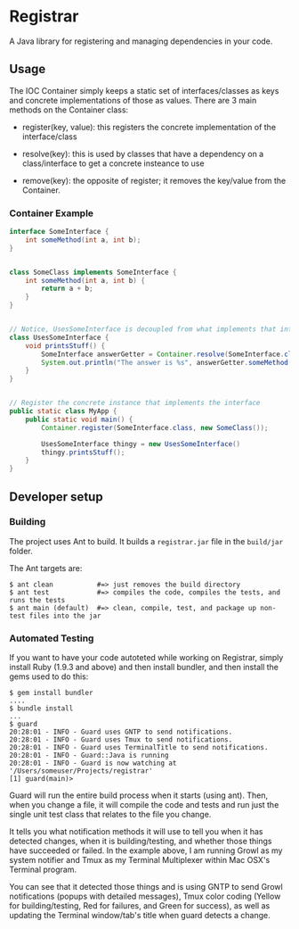 # Registrar

A Java library for registering and managing dependencies in your code.


## Usage

The IOC Container simply keeps a static set of interfaces/classes as keys and
concrete implementations of those as values.  There are 3 main methods on the
Container class:

* register(key, value): this registers the concrete implementation of the interface/class

* resolve(key): this is used by classes that have a dependency on a class/interface to get a concrete insteance to use

* remove(key): the opposite of register; it removes the key/value from the Container.


### Container Example

```java
interface SomeInterface {
    int someMethod(int a, int b);
}


class SomeClass implements SomeInterface {
    int someMethod(int a, int b) {
        return a + b;
    }
}


// Notice, UsesSomeInterface is decoupled from what implements that interface
class UsesSomeInterface {
    void printsStuff() {
        SomeInterface answerGetter = Container.resolve(SomeInterface.class);
        System.out.println("The answer is %s", answerGetter.someMethod(2, 3));
    }
}


// Register the concrete instance that implements the interface
public static class MyApp {
    public static void main() {
        Container.register(SomeInterface.class, new SomeClass());

        UsesSomeInterface thingy = new UsesSomeInterface()
        thingy.printsStuff();
    }
}
```

## Developer setup

### Building

The project uses Ant to build.  It builds a ``` registrar.jar ``` file in the
``` build/jar ``` folder.

The Ant targets are:
```
$ ant clean           #=> just removes the build directory
$ ant test            #=> compiles the code, compiles the tests, and runs the tests
$ ant main (default)  #=> clean, compile, test, and package up non-test files into the jar
```

### Automated Testing

If you want to have your code autoteted while working on Registrar, simply
install Ruby (1.9.3 and above) and then install bundler, and then install
the gems used to do this:

```shell
$ gem install bundler
....
$ bundle install
...
$ guard
20:28:01 - INFO - Guard uses GNTP to send notifications.
20:28:01 - INFO - Guard uses Tmux to send notifications.
20:28:01 - INFO - Guard uses TerminalTitle to send notifications.
20:28:01 - INFO - Guard::Java is running
20:28:01 - INFO - Guard is now watching at '/Users/someuser/Projects/registrar'
[1] guard(main)>
```

Guard will run the entire build process when it starts (using ant).  Then,
when you change a file, it will compile the code and tests and run just the
single unit test class that relates to the file you change.

It tells you what notification methods it will use to tell you when it has detected changes,
when it is building/testing, and whether those things have succeeded or failed.  In the example 
above, I am running Growl as my system notifier and Tmux as my Terminal Multiplexer within 
Mac OSX's Terminal program.

You can see that it detected those things and is using GNTP to send Growl notifications
(popups with detailed messages), Tmux color coding (Yellow for building/testing, Red for 
failures, and Green for success), as well as updating the Terminal window/tab's title
when guard detects a change.

###
